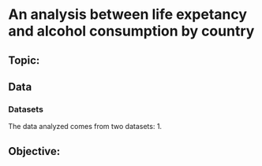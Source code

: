 # An analysis between life expetancy and alcohol consumption by country

## Topic:

###

## Data

### Datasets

The data analyzed comes from two datasets:
1. 


## Objective:

###